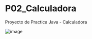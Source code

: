 # P02_Calculadora
Proyecto de Practica Java - Calculadora

![image](https://github.com/LSalazarLuis/P02_Calculadora/assets/130400549/a11b8eb2-0270-445d-a8d1-f9561d28801b)

